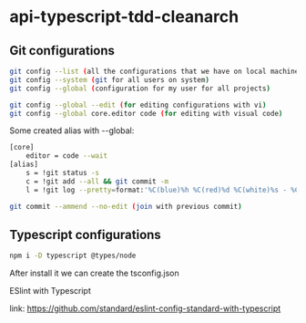 # api-typescript-tdd-cleanarch

## Git configurations

```sh
git config --list (all the configurations that we have on local machine
git config --system (git for all users on system)
git config --global (configuration for my user for all projects)
```

```sh
git config --global --edit (for editing configurations with vi)
git config --global core.editor code (for editing with visual code)
```

Some created alias with --global:

```sh
[core]
	editor = code --wait
[alias]
	s = !git status -s
	c = !git add --all && git commit -m
	l = !git log --pretty=format:'%C(blue)%h %C(red)%d %C(white)%s - %C(cyan)%cn, %C(green)%cr'
```

```sh
git commit --ammend --no-edit (join with previous commit)
```

## Typescript configurations

```sh
npm i -D typescript @types/node
```

After install it we can create the tsconfig.json

ESlint with Typescript

link: https://github.com/standard/eslint-config-standard-with-typescript